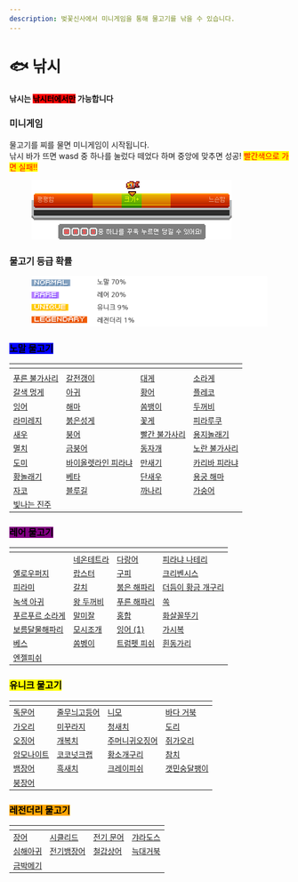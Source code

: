 ```yaml
---
description: 벚꽃신사에서 미니게임을 통해 물고기를 낚을 수 있습니다.
---
```


# 🐟 낚시

**낚시는&#x20;**<mark style="background-color:red;">**낚시터에서만**</mark>**&#x20;가능합니다**



### **미니게임**

물고기를 찌를 물면 미니게임이 시작됩니다. \
낚시 바가 뜨면 wasd 중 하나를 눌렀다 떼었다  하며 중앙에 맞추면 성공! <mark style="color:red;">빨간색으로 가면 실패!!</mark>

<div align="left"><figure><img src="../../.gitbook/assets/낚시.png" alt=""><figcaption></figcaption></figure></div>



### **물고기 등급 확률**

<div align="left"><figure><img src="../../.gitbook/assets/물고기등급.png" alt=""><figcaption></figcaption></figure></div>

### <mark style="background-color:blue;">**노말 물고기**</mark>

<table data-header-hidden data-full-width="false"><thead><tr><th data-type="files"></th><th data-type="files"></th><th data-type="files"></th><th data-type="files"></th></tr></thead><tbody><tr><td></td><td></td><td></td><td></td></tr><tr><td><a href="../../.gitbook/assets/푸른 불가사리">푸른 불가사리</a></td><td><a href="../../.gitbook/assets/갈전갱이">갈전갱이</a></td><td><a href="../../.gitbook/assets/대게">대게</a></td><td><a href="../../.gitbook/assets/소라게">소라게</a></td></tr><tr><td><a href="../../.gitbook/assets/갈색 멍게">갈색 멍게</a></td><td><a href="../../.gitbook/assets/아귀">아귀</a></td><td><a href="../../.gitbook/assets/황어">황어</a></td><td><a href="../../.gitbook/assets/플레코">플레코</a></td></tr><tr><td><a href="../../.gitbook/assets/잉어">잉어</a></td><td><a href="../../.gitbook/assets/해마">해마</a></td><td><a href="../../.gitbook/assets/쏨뱅이">쏨뱅이</a></td><td><a href="../../.gitbook/assets/두꺼비">두꺼비</a></td></tr><tr><td><a href="../../.gitbook/assets/라미레지">라미레지</a></td><td><a href="../../.gitbook/assets/붉은성게">붉은성게</a></td><td><a href="../../.gitbook/assets/꽃게">꽃게</a></td><td><a href="../../.gitbook/assets/피라루쿠">피라루쿠</a></td></tr><tr><td><a href="../../.gitbook/assets/새우">새우</a></td><td><a href="../../.gitbook/assets/붕어">붕어</a></td><td><a href="../../.gitbook/assets/빨간 불가사리">빨간 불가사리</a></td><td><a href="../../.gitbook/assets/용지놀래기">용지놀래기</a></td></tr><tr><td><a href="../../.gitbook/assets/멸치">멸치</a></td><td><a href="../../.gitbook/assets/금붕어">금붕어</a></td><td><a href="../../.gitbook/assets/동자개">동자개</a></td><td><a href="../../.gitbook/assets/노란 불가사리">노란 불가사리</a></td></tr><tr><td><a href="../../.gitbook/assets/도미">도미</a></td><td><a href="../../.gitbook/assets/바이올렛라인 피라냐">바이올렛라인 피라냐</a></td><td><a href="../../.gitbook/assets/만새기">만새기</a></td><td><a href="../../.gitbook/assets/카리바 피라냐">카리바 피라냐</a></td></tr><tr><td><a href="../../.gitbook/assets/황놀래기">황놀래기</a></td><td><a href="../../.gitbook/assets/베타">베타</a></td><td><a href="../../.gitbook/assets/단새우">단새우</a></td><td><a href="../../.gitbook/assets/용궁 해마">용궁 해마</a></td></tr><tr><td><a href="../../.gitbook/assets/자코">자코</a></td><td><a href="../../.gitbook/assets/블루길">블루길</a></td><td><a href="../../.gitbook/assets/까나리">까나리</a></td><td><a href="../../.gitbook/assets/가숭어">가숭어</a></td></tr><tr><td><a href="../../.gitbook/assets/빛나는 진주">빛나는 진주</a></td><td></td><td></td><td></td></tr></tbody></table>



### <mark style="background-color:purple;">**레어 물고기**</mark>

<table data-header-hidden><thead><tr><th data-type="files"></th><th data-type="files"></th><th data-type="files"></th><th data-type="files"></th></tr></thead><tbody><tr><td></td><td><a href="../../.gitbook/assets/네온테트라">네온테트라</a></td><td><a href="../../.gitbook/assets/다랑어">다랑어</a></td><td><a href="../../.gitbook/assets/피라냐 나테리">피라냐 나테리</a></td></tr><tr><td><a href="../../.gitbook/assets/옐로우퍼지">옐로우퍼지</a></td><td><a href="../../.gitbook/assets/랍스터">랍스터</a></td><td><a href="../../.gitbook/assets/구피">구피</a></td><td><a href="../../.gitbook/assets/크리벤시스">크리벤시스</a></td></tr><tr><td><a href="../../.gitbook/assets/피라미">피라미</a></td><td><a href="../../.gitbook/assets/갈치">갈치</a></td><td><a href="../../.gitbook/assets/붉은 해파리">붉은 해파리</a></td><td><a href="../../.gitbook/assets/더듬이 황금 개구리">더듬이 황금 개구리</a></td></tr><tr><td><a href="../../.gitbook/assets/녹색 아귀">녹색 아귀</a></td><td><a href="../../.gitbook/assets/왕 두꺼비">왕 두꺼비</a></td><td><a href="../../.gitbook/assets/푸른 해파리">푸른 해파리</a></td><td><a href="../../.gitbook/assets/쏙">쏙</a></td></tr><tr><td><a href="../../.gitbook/assets/푸르푸르 소라게">푸르푸르 소라게</a></td><td><a href="../../.gitbook/assets/말미잘">말미잘</a></td><td><a href="../../.gitbook/assets/홍합">홍합</a></td><td><a href="../../.gitbook/assets/화살꼴뚜기">화살꼴뚜기</a></td></tr><tr><td><a href="../../.gitbook/assets/보름달물해파리">보름달물해파리</a></td><td><a href="../../.gitbook/assets/모시조개">모시조개</a></td><td><a href="../../.gitbook/assets/잉어 (1)">잉어 (1)</a></td><td><a href="../../.gitbook/assets/가시복">가시복</a></td></tr><tr><td><a href="../../.gitbook/assets/베스">베스</a></td><td><a href="../../.gitbook/assets/쏨벵이">쏨벵이</a></td><td><a href="../../.gitbook/assets/트럼펫 피쉬">트럼펫 피쉬</a></td><td><a href="../../.gitbook/assets/흰동가리">흰동가리</a></td></tr><tr><td><a href="../../.gitbook/assets/엔젤피쉬">엔젤피쉬</a></td><td></td><td></td><td></td></tr></tbody></table>



### <mark style="background-color:yellow;">**유니크 물고기**</mark>

<table data-header-hidden><thead><tr><th data-type="files"></th><th data-type="files"></th><th data-type="files"></th><th data-type="files"></th></tr></thead><tbody><tr><td><a href="../../.gitbook/assets/독문어">독문어</a></td><td><a href="../../.gitbook/assets/줄무늬고등어">줄무늬고등어</a></td><td><a href="../../.gitbook/assets/니모">니모</a></td><td><a href="../../.gitbook/assets/바다 거북">바다 거북</a></td></tr><tr><td><a href="../../.gitbook/assets/가오리">가오리</a></td><td><a href="../../.gitbook/assets/미꾸라지">미꾸라지</a></td><td><a href="../../.gitbook/assets/청새치">청새치</a></td><td><a href="../../.gitbook/assets/도리">도리</a></td></tr><tr><td><a href="../../.gitbook/assets/오징어">오징어</a></td><td><a href="../../.gitbook/assets/개복치">개복치</a></td><td><a href="../../.gitbook/assets/주머니귀오징어">주머니귀오징어</a></td><td><a href="../../.gitbook/assets/쥐가오리">쥐가오리</a></td></tr><tr><td><a href="../../.gitbook/assets/암모나이트">암모나이트</a></td><td><a href="../../.gitbook/assets/코코넛크랩">코코넛크랩</a></td><td><a href="../../.gitbook/assets/황소개구리">황소개구리</a></td><td><a href="../../.gitbook/assets/참치">참치</a></td></tr><tr><td><a href="../../.gitbook/assets/뱀장어">뱀장어</a></td><td><a href="../../.gitbook/assets/흑새치">흑새치</a></td><td><a href="../../.gitbook/assets/크레이피쉬">크레이피쉬</a></td><td><a href="../../.gitbook/assets/갯민숭달팽이">갯민숭달팽이</a></td></tr><tr><td><a href="../../.gitbook/assets/붕장어">붕장어</a></td><td></td><td></td><td></td></tr></tbody></table>



### <mark style="background-color:orange;">**레전더리 물고기**</mark>

<table data-header-hidden><thead><tr><th data-type="files"></th><th data-type="files"></th><th data-type="files"></th><th data-type="files"></th></tr></thead><tbody><tr><td><a href="../../.gitbook/assets/장어">장어</a></td><td><a href="../../.gitbook/assets/시클리드">시클리드</a></td><td><a href="../../.gitbook/assets/전기 문어">전기 문어</a></td><td><a href="../../.gitbook/assets/갸라도스">갸라도스</a></td></tr><tr><td><a href="../../.gitbook/assets/심해아귀">심해아귀</a></td><td><a href="../../.gitbook/assets/전기뱀장어">전기뱀장어</a></td><td><a href="../../.gitbook/assets/철갑상어">철갑상어</a></td><td><a href="../../.gitbook/assets/늑대거북">늑대거북</a></td></tr><tr><td><a href="../../.gitbook/assets/금박메기">금박메기</a></td><td></td><td></td><td></td></tr></tbody></table>
